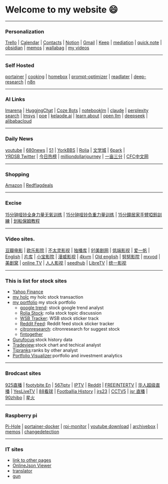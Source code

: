 # Welcome to my website :smile:

---

### Personalization

[Trello](https://trello.com/b/00SLW24Z/home) | [Calendar](https://calendar.google.com/calendar/u/0/r) | [Contacts](https://contacts.google.com/label/35d2759d0fe170f9) | [Notion](https://www.notion.so/Getting-Started-b53eeec53cb7450790a95fb513e279e2) | [Gmail](https://mail.google.com/mail/u/0/#inbox) | [Keep](https://keep.google.com/) | [mediation](https://macsymwang.github.io/mediation-doc/) |
[quick note](https://vscode.dev/github/macsymgit/quicknote) | [obsidian](https://macsymgit.github.io/obsidian/) | [memos](https://memos.iflugirl.duckdns.org/) | [wallabag](https://wallabag.iflugirl.duckdns.org/) | [my videos](https://sites.google.com/view/iflugirlvideos/home)

---

### Self Hosted

[portainer](https://portainer.macsym.duckdns.org) | [cooking](https://cook.macsym.duckdns.org) | [homebox](https://homebox.macsym.duckdns.org) | [prompt-optimizer](https://prompt.macsym.duckdns.org) | [readlater](https://pcwkwllxpeop.us-east-1.clawcloudrun.com) | [deep-research](https://deep-research-1zz.pages.dev/) | [n8n](https://n8n-huejujyr.us-east-1.clawcloudrun.com/home/workflows)

---
### AI Links

[lmarena](https://lmarena.ai/) | [HuggingChat](https://huggingface.co/chat/assistants) | [Coze Bots](https://www.coze.com/space/7317451347102547973/bot) | [notebooklm](https://notebooklm.google.com/) | [claude](https://claude.ai/chats) |
[perplexity search](https://www.perplexity.ai/) | [lmsys](https://arena.lmsys.org/) | [poe](https://poe.com/) | [kelaode.ai](https://kelaode.ai/) | [learn about](https://learning.google.com/experiments/learn-about?src=signup) | [open llm](https://glhf.chat/chat/create) | [deepseek](https://chat.deepseek.com/) | [alibabacloud](https://bailian.console.alibabacloud.com/?spm=a2c63.p38356.0.0.761b73b5Blr0Zh#/home)

---

### Daily News

[youtube](https://www.youtube.com) | [680news](https://www.680news.com/) | [51](https://www.51.ca/) | [YorkBBS](https://forum.yorkbbs.ca/) | 
[Rolia](https://www.rolia.net/zh/list.php?f=0) | [文学城](https://www.wenxuecity.com/) | [6park](https://www.6park.com/ca.shtml) |  
[YRDSB Twitter](https://twitter.com/YRDSB) | [今日热榜](https://tophub.today/)  | [milliondollarjourney](https://milliondollarjourney.com/) | [一亩三分](https://www.1point3acres.com/bbs/forum.php?mod=guide&view=digest) | [CFC中文网](https://comefromchina.com)
 
---

### Shopping

[Amazon](https://www.amazon.ca/) | [Redflagdeals](https://forums.redflagdeals.com/hot-deals-f9/) 

---

### Excise

[15分钟哑铃全身力量无氧训练](https://www.youtube.com/watch?v=KM_zfsnQJTw) | [15分钟哑铃负重力量训练](https://www.youtube.com/watch?v=ym-80ax8_rw) | [15分鐘居家手臂啞鈴訓練](https://www.youtube.com/watch?v=fDyLXdGknWk) | [划船保姆教程](https://www.youtube.com/watch?v=VU1qNik0V2U)

---

### Video sites.

[豆瓣电影](https://movie.douban.com/) |
[欧乐影院](https://www.olevod.com/) | [不太灵影视](https://www.butailing.com/) | [独播库](https://www.duboku.tv/) | [91美剧网](https://91mjw.tv/) | [低端影视](https://ddrk.me/) | [爱一帆](https://www.iyf.tv/) | [English](https://hdtoday.cc/) | [片库](https://www.pkmp4.com/) | [小宝影院](https://xiaobaotv.net) | 
[漫威影视](https://manwei.me/) | [4kvm](https://www.4kvm.net/) | [Old english](https://tubitv.com/home) | [努努影院](https://www.nunuys.com/) | [mxvod](https://mxvod.com/) | [美剧窝](https://www.mjwo.net/) | [online TV](https://tv.garden/) | [人人影视](https://www.renren.pro/) | [seedhub](https://www.seedhub.cc/) |
[LibreTV](https://libretv-ccl.pages.dev/) | [统一影视](https://www.ty1010.com/)

---

### This is list for stock sites

* [Yahoo Finance](https://ca.finance.yahoo.com/)
* [my holc](https://docs.google.com/spreadsheets/d/1DSD3eYB9M3NYG5TTIgorAcWtT3VMjI-xm9WxgbEUPZU/edit#gid=0) my holc stock transaction
* [my portfolio](https://docs.google.com/spreadsheets/d/1J0dxR7FnDglbfUY21c2Add2Xr9aMqchRZ_TiszZwQ_Q/edit#gid=1896952054) my stock portfolio
    * [google trend](https://colab.research.google.com/drive/15AlLYUhbrO98MN6obyXhP3Fq5W0Ah97d): stock google trend analyst
    * [Rolia Stock](https://www.rolia.net/zh/list.php?fu=1&f=43): rolia stock topic discussion
    * [WSB Tracker](https://swaggystocks.com/dashboard/wallstreetbets/ticker-sentiment): WSB stock sticker track
    * [Reddit Feed](https://dayminer.herokuapp.com/): Reddit feed stock sticker tracker
    * [citronresearch](https://citronresearch.com/): citronresearch for suggest stock
    * [fintogether](https://fintogether.com/admin/dashboard)
* [Gurufocus](https://www.gurufocus.cn/):stock history data   
* [Tradeview](https://www.tradingview.com/ideas/tradeview/):stock chart and techical analyst
* [Tipranks](https://www.tipranks.com/):ranks by other analyst
* [Portfolio Visualizer](https://www.portfoliovisualizer.com/):portfolio and investment analytics 

---

### Brodcast sites
[925直播](http://www.925.tv/)  | [footybite En](https://footybite.to/) | [567iptv](http://www.567iptv.com/) | [IPTV](https://github.com/iptv-org/iptv) | 
[Reddit](https://soccerlive.app/) | [FREEINTERTV](http://www.freeintertv.com/) | [华人超级直播](https://www.chaojizhibo.net/Sports/cctv5.html) | [YesLiveTV](https://yeslivetv.com/) | [88看球](http://www.88kanqiu.me/)
| [Footballia History](https://footballia.eu/) | [jrs23](http://www.jrkan.com/) | [CCTV5](https://www.kds.tw/livetv/watch/CCTV-5-Sports-Channel/1255) | [jsr 直播](https://m.jrszbz.cc/) | [90zhibo](https://www.90zhibo.com/) | [星火](https://www.kds.tw/index.html)

---
### Raspberry pi
[Pi-Hole](http://192.168.0.189/admin/) | [portainer-docker](http://192.168.0.189:9000/#!/1/docker/dashboard) | [rpi-monitor](http://192.168.0.189:8888/) | 
[youtube download](http://192.168.0.189:8998/#/home) | [archivebox](http://192.168.0.189:8000/) | [memos](http://192.168.0.189:5230/) | [changedetection](http://192.168.0.189:5000/)

---

### IT sites

* [link to other pages](./notes.md)
* [OnlineJson Viewer](http://jsonviewer.stack.hu/)
* [translator](https://www.deepl.com/translator)
* [gun](./notes/gun.md)

